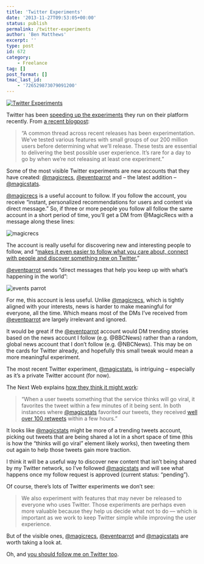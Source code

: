 ```yaml
---
title: 'Twitter Experiments'
date: '2013-11-27T09:53:05+00:00'
status: publish
permalink: /twitter-experiments
author: 'Ben Matthews'
excerpt: ''
type: post
id: 672
category:
    - Freelance
tag: []
post_format: []
tmac_last_id:
    - '726529873079091200'
---
```

[![Twitter Experiments](http://benrmatthews.com/wp-content/uploads/2013/11/Screen-Shot-2013-11-27-at-09.53.29.png)](https://twitter.com/magicstats "@magicstats")

Twitter has been [speeding up the experiments](https://blog.twitter.com/2013/experiments-twitter "Twitter Experiments") they run on their platform recently. From [a recent blogpost](https://blog.twitter.com/2013/experiments-twitter):

> “A common thread across recent releases has been experimentation. We’ve tested various features with small groups of our 200 million users before determining what we’ll release. These tests are essential to delivering the best possible user experience. It’s rare for a day to go by when we’re not releasing at least one experiment.”

Some of the most visible Twitter experiments are new accounts that they have created: [@magicrecs](http://twitter.com/magicrecs), [@eventparrot](http://twitter.com/eventparrot) and – the latest addition – [@magicstats](https://twitter.com/magicstats "@magicstats").

[@magicrecs](http://twitter.com/magicrecs) is a useful account to follow. If you follow the account, you receive “instant, personalized recommendations for users and content via direct message.” So, if three or more people you follow all follow the same account in a short period of time, you’ll get a DM from @MagicRecs with a message along these lines:

![magicrecs](http://benrmatthews.com/wp-content/uploads/2013/11/Screen-Shot-2013-11-27-at-09.41.49.png)

The account is really useful for discovering new and interesting people to follow, and “[makes it even easier to follow what you care about, connect with people and discover something new on Twitter.](https://blog.twitter.com/2013/experiments-twitter "Twitter Experiments")”

[@eventparrot](http://twitter.com/eventparrot) sends “direct messages that help you keep up with what’s happening in the world”:

![events parrot](http://benrmatthews.com/wp-content/uploads/2013/11/Screen-Shot-2013-11-27-at-09.44.32.png)

For me, this account is less useful. Unlike [@magicrecs](http://twitter.com/magicrecs), which is tightly aligned with your interests, news is harder to make meaningful for everyone, all the time. Which means most of the DMs I’ve received from [@eventparrot](http://twitter.com/eventparrot) are largely irrelevant and ignored.

It would be great if the [@eventparrot](http://twitter.com/eventparrot) account would DM trending stories based on the news account I follow (e.g. @BBCNews) rather than a random, global news account that I don’t follow (e.g. @NBCNews). This may be on the cards for Twitter already, and hopefully this small tweak would mean a more meaningful experiment.

The most recent Twitter experiment, [@magicstats](http://twitter.com/magicstats), is intriguing – especially as it’s a private Twitter account (for now).

The Next Web explains [how they think it might work](http://thenextweb.com/socialmedia/2013/11/27/twitter-experiment-attempts-predict-viral-tweets/ "twitter-experiment-attempts-predict-viral-tweets"):

> “When a user tweets something that the service thinks will go viral, it favorites the tweet within a few minutes of it being sent. In both instances where [@magicstats](http://twitter.com/magicstats) favorited our tweets, they received [well over 100 retweets](https://twitter.com/ow/status/405088720237244416) within a few hours.”

It looks like [@magicstats](http://twitter.com/magicstats) might be more of a trending tweets account, picking out tweets that are being shared a lot in a short space of time (this is how the “thinks will go viral” element likely works), then tweeting them out again to help those tweets gain more traction.

I think it will be a useful way to discover new content that isn’t being shared by my Twitter network, so I’ve followed [@magicstats](http://twitter.com/magicstats) and will see what happens once my follow request is approved (current status: “pending”).

Of course, there’s lots of Twitter experiments we don’t see:

> We also experiment with features that may never be released to everyone who uses Twitter. Those experiments are perhaps even more valuable because they help us decide what not to do –– which is important as we work to keep Twitter simple while improving the user experience.

But of the visible ones, [@magicrecs](http://twitter.com/magicrecs), [@eventparrot](http://twitter.com/eventparrot) and [@magicstats](https://twitter.com/magicstats "@magicstats") are worth taking a look at.

Oh, and [you should follow me on Twitter too](https://twitter.com/benrmatthews "Benrmatthews").